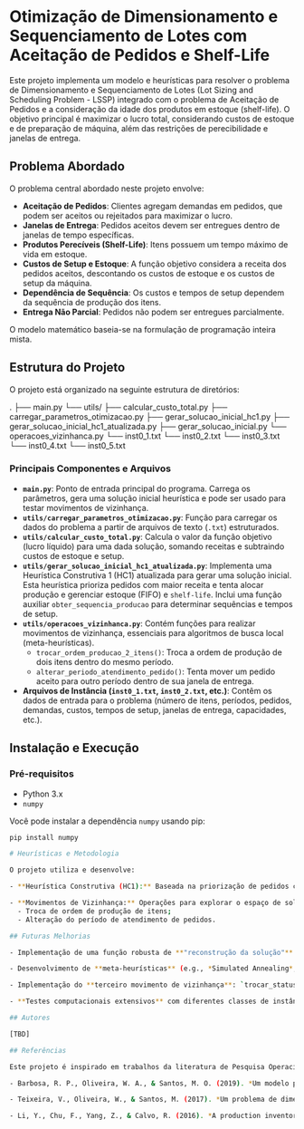 
# Otimização de Dimensionamento e Sequenciamento de Lotes com Aceitação de Pedidos e Shelf-Life

Este projeto implementa um modelo e heurísticas para resolver o problema de Dimensionamento e Sequenciamento de Lotes (Lot Sizing and Scheduling Problem - LSSP) integrado com o problema de Aceitação de Pedidos e a consideração da idade dos produtos em estoque (shelf-life). O objetivo principal é maximizar o lucro total, considerando custos de estoque e de preparação de máquina, além das restrições de perecibilidade e janelas de entrega.

## Problema Abordado

O problema central abordado neste projeto envolve:

* **Aceitação de Pedidos**: Clientes agregam demandas em pedidos, que podem ser aceitos ou rejeitados para maximizar o lucro.
* **Janelas de Entrega**: Pedidos aceitos devem ser entregues dentro de janelas de tempo específicas.
* **Produtos Perecíveis (Shelf-Life)**: Itens possuem um tempo máximo de vida em estoque.
* **Custos de Setup e Estoque**: A função objetivo considera a receita dos pedidos aceitos, descontando os custos de estoque e os custos de setup da máquina.
* **Dependência de Sequência**: Os custos e tempos de setup dependem da sequência de produção dos itens.
* **Entrega Não Parcial**: Pedidos não podem ser entregues parcialmente.

O modelo matemático baseia-se na formulação de programação inteira mista.

## Estrutura do Projeto

O projeto está organizado na seguinte estrutura de diretórios:

.
├── main.py
└── utils/
├── calcular_custo_total.py
├── carregar_parametros_otimizacao.py
├── gerar_solucao_inicial_hc1.py
├── gerar_solucao_inicial_hc1_atualizada.py
├── gerar_solucao_inicial.py
└── operacoes_vizinhanca.py
└── inst0_1.txt
└── inst0_2.txt
└── inst0_3.txt
└── inst0_4.txt
└── inst0_5.txt

### Principais Componentes e Arquivos

* **`main.py`**: Ponto de entrada principal do programa. Carrega os parâmetros, gera uma solução inicial heurística e pode ser usado para testar movimentos de vizinhança.
* **`utils/carregar_parametros_otimizacao.py`**: Função para carregar os dados do problema a partir de arquivos de texto (`.txt`) estruturados.
* **`utils/calcular_custo_total.py`**: Calcula o valor da função objetivo (lucro líquido) para uma dada solução, somando receitas e subtraindo custos de estoque e setup.
* **`utils/gerar_solucao_inicial_hc1_atualizada.py`**: Implementa uma Heurística Construtiva 1 (HC1) atualizada para gerar uma solução inicial. Esta heurística prioriza pedidos com maior receita e tenta alocar produção e gerenciar estoque (FIFO) e `shelf-life`. Inclui uma função auxiliar `obter_sequencia_producao` para determinar sequências e tempos de setup.
* **`utils/operacoes_vizinhanca.py`**: Contém funções para realizar movimentos de vizinhança, essenciais para algoritmos de busca local (meta-heurísticas).
    * `trocar_ordem_producao_2_itens()`: Troca a ordem de produção de dois itens dentro do mesmo período.
    * `alterar_periodo_atendimento_pedido()`: Tenta mover um pedido aceito para outro período dentro de sua janela de entrega.
* **Arquivos de Instância (`inst0_1.txt`, `inst0_2.txt`, etc.)**: Contêm os dados de entrada para o problema (número de itens, períodos, pedidos, demandas, custos, tempos de setup, janelas de entrega, capacidades, etc.).

## Instalação e Execução

### Pré-requisitos

* Python 3.x
* `numpy`

Você pode instalar a dependência `numpy` usando pip:

```bash
pip install numpy

# Heurísticas e Metodologia

O projeto utiliza e desenvolve:

- **Heurística Construtiva (HC1):** Baseada na priorização de pedidos com maior receita, seguida de um planejamento de produção, sequenciamento e gestão de estoque FIFO (*First-In, First-Out*).

- **Movimentos de Vizinhança:** Operações para explorar o espaço de soluções e refinar a qualidade das soluções encontradas pela heurística construtiva. Os movimentos implementados incluem:
  - Troca de ordem de produção de itens;
  - Alteração do período de atendimento de pedidos.

## Futuras Melhorias

- Implementação de uma função robusta de **"reconstrução da solução"** para garantir a factibilidade de todas as variáveis (`x`, `I`, `Q`, `y`, `z`, `sequencias_producao`) após movimentos de vizinhança que alterem `gamma` (aceitação/período do pedido). Isso é crucial para o correto cálculo da FO e validação de restrições como *shelf-life*.

- Desenvolvimento de **meta-heurísticas** (e.g., *Simulated Annealing*, *Busca Tabu*, *GRASP*) que utilizem os movimentos de vizinhança para explorar de forma mais eficiente o espaço de soluções.

- Implementação do **terceiro movimento de vizinhança**: `trocar_status_aceitacao_pedido` (aceitar/rejeitar).

- **Testes computacionais extensivos** com diferentes classes de instâncias para avaliar o desempenho das heurísticas.

## Autores

[TBD]

## Referências

Este projeto é inspirado em trabalhos da literatura de Pesquisa Operacional, como os apresentados no LI Simpósio Brasileiro de Pesquisa Operacional (SBPO) e em artigos relacionados ao dimensionamento e sequenciamento de lotes com aceitação de pedidos e gestão de *shelf-life*.

- Barbosa, R. P., Oliveira, W. A., & Santos, M. O. (2019). *Um modelo para o problema de dimensionamento e sequenciamento de lotes com aceitação de pedidos*. LI Simpósio Brasileiro de Pesquisa Operacional.

- Teixeira, V., Oliveira, W., & Santos, M. (2017). *Um problema de dimensionamento e sequenciamento de lotes de produção com gerenciamento da demanda via pedidos e com tempos/custos de preparação dependentes da sequência*. Simpósio Brasileiro de Pesquisa Operacional.

- Li, Y., Chu, F., Yang, Z., & Calvo, R. (2016). *A production inventory routing planning for perishable food with quality consideration*. IFAC-PapersOnLine, 49(3), 407-412.
